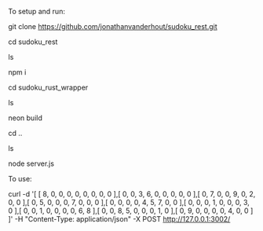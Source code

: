 To setup and run: 

  git clone https://github.com/jonathanvanderhout/sudoku_rest.git
  
  cd sudoku_rest
  
  ls
  
  npm i
  
  cd sudoku_rust_wrapper
  
  ls
  
  neon build
  
  cd ..
  
  ls
  
  node server.js 
  

To use:

curl -d '[ [ 8, 0, 0, 0, 0, 0, 0, 0, 0 ],[ 0, 0, 3, 6, 0, 0, 0, 0, 0 ],[ 0, 7, 0, 0, 9, 0, 2, 0, 0 ],[ 0, 5, 0, 0, 0, 7, 0, 0, 0 ],[ 0, 0, 0, 0, 4, 5, 7, 0, 0 ],[ 0, 0, 0, 1, 0, 0, 0, 3, 0 ],[ 0, 0, 1, 0, 0, 0, 0, 6, 8 ],[ 0, 0, 8, 5, 0, 0, 0, 1, 0 ],[ 0, 9, 0, 0, 0, 0, 4, 0, 0 ] ]' -H "Content-Type: application/json" -X POST http://127.0.0.1:3002/


